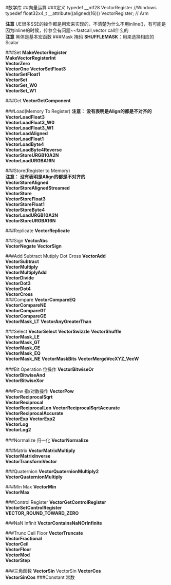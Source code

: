 #数学库
##向量运算
###定义
	typedef __m128	VectorRegister  //Windows
	typedef float32x4_t __attribute((aligned(16))) VectorRegister;    // Arm 

**注意** UE很多SSE的操作都是用宏来实现的，不清楚为什么不用inline()，有可能是因为inline的时候，传参会有问题~~fastcall,vector call什么的  
**注意** 黑体是基本宏函数
###Mask 掩码
**SHUFFLEMASK**：用来选择相应的Scalar  

###Set
**MakeVectorRegister**  
**MakeVectorRegisterInt**  
**VectorZero**  
**VectorOne**
**VectorSetFloat3**  
**VectorSetFloat1**  
**VectorSet**  
**VectorSet_W0**  
**VectorSet_W1** 

###Get
**VectorGetComponent**  

###Load(Memory To Register)
**注意： 没有表明是Align的都是不对齐的**  
**VectorLoadFloat3**  
**VectorLoadFloat3_W0**  
**VectorLoadFloat3_W1**  
**VectorLoadAligned**  
**VectorLoadFloat1**  
**VectorLoadByte4**  
**VectorLoadByte4Reverse**  
**VectorStoreURGB10A2N**  
**VectorLoadURGBA16N**  

###Store(Register to Memory)  
**注意： 没有表明是Align的都是不对齐的**  
**VectorStoreAligned**  
**VectorStoreAlignedStreamed**  
**VectorStore**  
**VectorStoreFloat3**  
**VectorStoreFloat1**  
**VectorStoreByte4**  
**VectorLoadURGB10A2N**  
**VectorStoreURGBA16N**  

###Replicate
**VectorReplicate**

###Sign
**VectorAbs**  
**VectorNegate** 
**VectorSign**   

###Add Subtract Mutiply Dot Cross
**VectorAdd**  
**VectorSubtract**  
**VectorMultiply**  
**VectorMultiplyAdd**  
**VectorDivide**   
**VectorDot3**  
**VectorDot4**  
**VectorCross**  
###Compare
**VectorCompareEQ**  
**VectorCompareNE**  
**VectorCompareGT**  
**VectorCompareGE**  
**VectorMask_LT**
**VectorAnyGreaterThan**  

###Select
**VectorSelect**
**VectorSwizzle** 
**VectorShuffle**  
**VectorMask_LE**  
**VectorMask_GT**  
**VectorMask_GE**  
**VectorMask_EQ**  
**VectorMask_NE** 
**VectorMaskBits**
**VectorMergeVecXYZ_VecW**


###Bit Operation 位操作
**VectorBitwiseOr**  
**VectorBitwiseAnd**  
**VectorBitwiseXor**  

###Pow 指/对数操作
**VectorPow**  
**VectorReciprocalSqrt**  
**VectorReciprocal**  
**VectorReciprocalLen** 
**VectorReciprocalSqrtAccurate** 
**VectorReciprocalAccurate**  
**VectorExp** 
**VectorExp2**  
**VectorLog**  
**VectorLog2** 
 
###Normalize 归一化
**VectorNormalize**  

###Matrix
**VectorMatrixMultiply**  
**VectorMatrixInverse**  
**VectorTransformVector**  

###Quaternion
**VectorQuaternionMultiply2**  
**VectorQuaternionMultiply**  

###Min Max
**VectorMin**  
**VectorMax**  

###Control Register
**VectorGetControlRegister**  
**VectorSetControlRegister**  
**VECTOR_ROUND_TOWARD_ZERO**

###NaN Infinit
**VectorContainsNaNOrInfinite**  

###Trunc Ceil Floor
**VectorTruncate**  
**VectorFractional**  
**VectorCeil**  
**VectorFloor**  
**VectorMod**  
**VectorStep**  

###三角函数
**VectorSin**  VectorSin
**VectorCos**  
**VectorSinCos**
###Constant 常数
